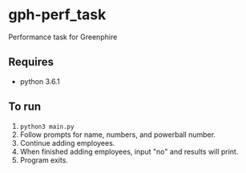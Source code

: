 # gph-perf_task
Performance task for Greenphire

## Requires
- python 3.6.1

## To run
1. `python3 main.py`
2. Follow prompts for name, numbers, and powerball number.
3. Continue adding employees.
4. When finished adding employees, input "no" and results will print.
5. Program exits.

